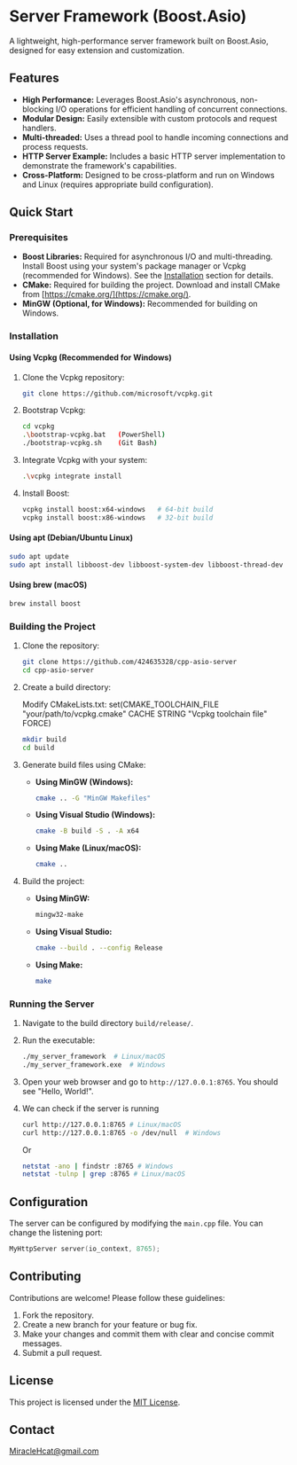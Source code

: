 # Server Framework (Boost.Asio)

A lightweight, high-performance server framework built on Boost.Asio, designed for easy extension and customization.

## Features

*   **High Performance:** Leverages Boost.Asio's asynchronous, non-blocking I/O operations for efficient handling of concurrent connections.
*   **Modular Design:**  Easily extensible with custom protocols and request handlers.
*   **Multi-threaded:** Uses a thread pool to handle incoming connections and process requests.
*   **HTTP Server Example:** Includes a basic HTTP server implementation to demonstrate the framework's capabilities.
*   **Cross-Platform:** Designed to be cross-platform and run on Windows and Linux (requires appropriate build configuration).

## Quick Start

### Prerequisites

*   **Boost Libraries:** Required for asynchronous I/O and multi-threading. Install Boost using your system's package manager or Vcpkg (recommended for Windows). See the [Installation](#installation) section for details.
*   **CMake:** Required for building the project. Download and install CMake from [https://cmake.org/](https://cmake.org/).
*   **MinGW (Optional, for Windows):** Recommended for building on Windows.

### Installation

#### Using Vcpkg (Recommended for Windows)

1.  Clone the Vcpkg repository:

    ```bash
    git clone https://github.com/microsoft/vcpkg.git
    ```

2.  Bootstrap Vcpkg:

    ```bash
    cd vcpkg
    .\bootstrap-vcpkg.bat   (PowerShell)
    ./bootstrap-vcpkg.sh    (Git Bash)
    ```

3.  Integrate Vcpkg with your system:

    ```bash
    .\vcpkg integrate install
    ```

4.  Install Boost:

    ```bash
    vcpkg install boost:x64-windows   # 64-bit build
    vcpkg install boost:x86-windows   # 32-bit build
    ```

#### Using apt (Debian/Ubuntu Linux)

```bash
sudo apt update
sudo apt install libboost-dev libboost-system-dev libboost-thread-dev
```

#### Using brew (macOS)

```bash
brew install boost
```

### Building the Project

1.  Clone the repository:

    ```bash
    git clone https://github.com/424635328/cpp-asio-server
    cd cpp-asio-server
    ```

2.  Create a build directory:

    Modify CMakeLists.txt: set(CMAKE_TOOLCHAIN_FILE "your/path/to/vcpkg.cmake"
    CACHE STRING "Vcpkg toolchain file" FORCE)

    ```bash
    mkdir build
    cd build
    ```

3.  Generate build files using CMake:

    *   **Using MinGW (Windows):**

        ```bash
        cmake .. -G "MinGW Makefiles"
        ```

    *   **Using Visual Studio (Windows):**

        ```bash
        cmake -B build -S . -A x64
        ```

    *   **Using Make (Linux/macOS):**

        ```bash
        cmake ..
        ```

4.  Build the project:

    *   **Using MinGW:**

        ```bash
        mingw32-make
        ```

    *   **Using Visual Studio:**

        ```bash
        cmake --build . --config Release
        ```

    *   **Using Make:**

        ```bash
        make
        ```

### Running the Server

1.  Navigate to the build directory `build/release/`.
2.  Run the executable:

    ```bash
    ./my_server_framework  # Linux/macOS
    ./my_server_framework.exe  # Windows
    ```

3.  Open your web browser and go to `http://127.0.0.1:8765`. You should see "Hello, World!".
4.  We can check if the server is running
    ```bash
    curl http://127.0.0.1:8765 # Linux/macOS
    curl http://127.0.0.1:8765 -o /dev/null  # Windows
    ```
    Or
    ```bash
    netstat -ano | findstr :8765 # Windows
    netstat -tulnp | grep :8765 # Linux/macOS
    ```

## Configuration

The server can be configured by modifying the `main.cpp` file. You can change the listening port:

```c++
MyHttpServer server(io_context, 8765);
```

## Contributing

Contributions are welcome! Please follow these guidelines:

1.  Fork the repository.
2.  Create a new branch for your feature or bug fix.
3.  Make your changes and commit them with clear and concise commit messages.
4.  Submit a pull request.

## License

This project is licensed under the [MIT License](LICENSE).

## Contact

MiracleHcat@gmail.com
